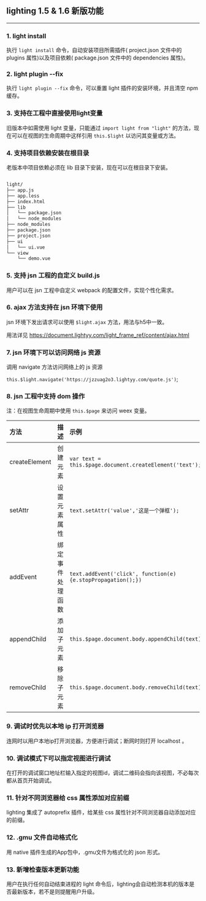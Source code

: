 ## lighting 1.5 & 1.6 新版功能

***

### 1. light install

执行 ```light install``` 命令，自动安装项目所需插件( project.json 文件中的 plugins 属性)以及项目依赖( package.json 文件中的 dependencies 属性)。

### 2. light plugin --fix

执行 ```light plugin --fix``` 命令，可以重置 light 插件的安装环境，并且清空 npm 缓存。 

### 3. 支持在工程中直接使用light变量

旧版本中如需使用 light 变量，只能通过 ```import light from "light"``` 的方法，现在可以在视图的生命周期中这样引用 ```this.$light``` 以访问其变量或方法。

### 4. 支持项目依赖安装在根目录

老版本中项目依赖必须在 lib 目录下安装，现在可以在根目录下安装。

```bash

light/
├── app.js
├── app.less
├── index.html
├── lib
│   └── package.json
│   └── node_modules
├── node_modules
├── package.json
├── project.json
├── ui
│   └── ui.vue
└── view
    └── demo.vue

```

### 5. 支持 jsn 工程的自定义 build.js

用户可以在 jsn 工程中自定义 webpack 的配置文件，实现个性化需求。

### 6. ajax 方法支持在 jsn 环境下使用

jsn 环境下发出请求可以使用 ```$light.ajax``` 方法，用法与h5中一致。

用法详见 https://document.lightyy.com/light_frame_ref/content/ajax.html

### 7. jsn 环境下可以访问网络 js 资源

调用 navigate 方法访问网络上的 js 资源

```this.$light.navigate('https://jzzuag2o3.lightyy.com/quote.js')```;

### 8. jsn 工程中支持 dom 操作

注：在视图生命周期中使用 ```this.$page``` 来访问 weex 变量。

| 方法          | 描述    |  示例  |
| :---------    | :-----   | :---- |
| createElement | 创建元素          | ```var text = this.$page.document.createElement('text');```   |
| setAttr       | 设置元素属性      |  ```text.setAttr('value','这是一个弹框');```    |
| addEvent      | 绑定事件处理函数   | ```text.addEvent('click', function(e) {e.stopPropagation();})```|
| appendChild   | 添加子元素        |  ```this.$page.document.body.appendChild(text);```              |
| removeChild   | 移除子元素        |  ```this.$page.document.body.removeChild(text);```              |

### 9. 调试时优先以本地 ip 打开浏览器

连网时以用户本地ip打开浏览器，方便进行调试；断网时则打开 localhost 。

### 10. 调试模式下可以指定视图进行调试

在打开的调试窗口地址栏输入指定的视图id，调试二维码会指向该视图，不必每次都从首页开始调试。


### 11. 针对不同浏览器给 css 属性添加对应前缀

lighting 集成了 autoprefix 插件，给某些 css 属性针对不同浏览器自动添加对应的前缀。

### 12. .gmu 文件自动格式化

用 native 插件生成的App包中，.gmu文件为格式化的 json 形式。

### 13. 新增检查版本更新功能

用户在执行任何自动结束进程的 light 命令后，lighting会自动检测本机的版本是否最新版本，若不是则提醒用户升级。










